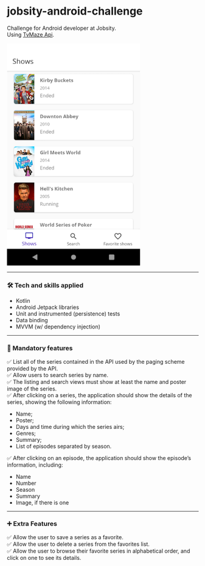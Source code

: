 # jobsity-android-challenge

Challenge for Android developer at Jobsity.<br/>
Using [TvMaze Api](https://www.tvmaze.com/api).

<img src="screenshots/shows.png" width="350" height="584">

---

### 🛠   Tech and skills applied
- Kotlin
- Android Jetpack libraries
- Unit and instrumented (persistence) tests
- Data binding
- MVVM (w/ dependency injection)

---

### 📱   Mandatory features

✅ List all of the series contained in the API used by the paging scheme provided by the
API.<br/>
✅ Allow users to search series by name.<br/>
✅ The listing and search views must show at least the name and poster image of the
series.<br/>
✅ After clicking on a series, the application should show the details of the series, showing
the following information:
- Name;
- Poster;
- Days and time during which the series airs;
- Genres;
- Summary;
- List of episodes separated by season.

✅ After clicking on an episode, the application should show the episode’s information,
including:
- Name
- Number
- Season
- Summary
- Image, if there is one

---

### ➕   Extra Features

✅ Allow the user to save a series as a favorite.<br/>
✅ Allow the user to delete a series from the favorites list.<br/>
✅ Allow the user to browse their favorite series in alphabetical order, and click on one to
see its details.